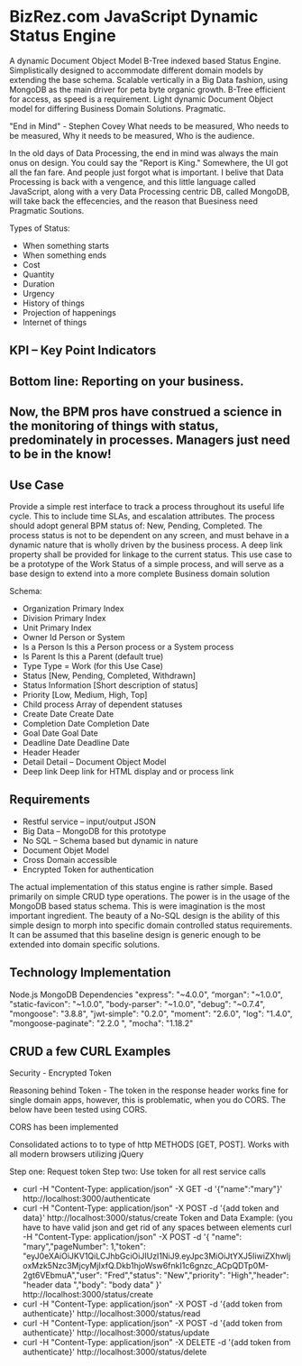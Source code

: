 # BizRez.com  JavaScript Dynamic Status Engine

A dynamic Document Object Model B-Tree indexed based Status Engine.
Simplistically designed to accommodate different domain models by extending the base schema.
Scalable vertically in a Big Data fashion, using MongoDB as the main driver for peta byte
organic growth. B-Tree efficient for access, as speed is a requirement. Light dynamic Document
Object model for differing Business Domain Solutions. Pragmatic.

"End in Mind" - Stephen Covey
What needs to be measured,
Who needs to be measured,
Why it needs to be measured,
Who is the audience.

In the old days of Data Processing, the end in mind was always the main onus on design.
You could say the "Report is King." Somewhere, the UI got all the fan fare. And
people just forgot what is important. I belive that Data Processing is back
with a vengence, and this little language called JavaScript, along with a very Data
Processing centric DB, called MongoDB, will take back the effecencies, and the
reason that Buesiness need Pragmatic Soutions.


Types of Status:

- When something starts
- When something ends
- Cost
- Quantity
- Duration
- Urgency
- History of things
- Projection of happenings
- Internet of things

## KPI – Key Point Indicators

## Bottom line: Reporting on your business.

## Now, the BPM pros have construed a science in the monitoring of things with status, predominately in processes.  Managers just need to be in the know!

## Use Case

Provide a simple rest interface to track a process throughout its useful life cycle. This to include time SLAs, and escalation attributes. The process should adopt general BPM status of: New, Pending, Completed. The process status is not to be dependent on any screen, and must behave in a dynamic nature that is wholly driven by the business process. A deep link property shall be provided for linkage to the current status. This use case to be a prototype of the Work Status of a simple process, and will serve as a base design to extend into a more complete Business domain solution


Schema:

- Organization 			Primary Index
- Division			    Primary Index
- Unit			        Primary Index
- Owner Id			    Person or System
- Is a Person			Is this a Person process or a System process
- Is Parent			    Is this a Parent (default true)
- Type				    Type = Work (for this Use Case)
- Status				[New, Pending, Completed, Withdrawn]
- Status Information	[Short description of status]
- Priority			    [Low, Medium, High, Top]
- Child process			Array of dependent statuses
- Create Date			Create Date
- Completion Date		Completion Date
- Goal Date			    Goal Date
- Deadline Date			Deadline Date
- Header			    Header
- Detail				Detail – Document Object Model
- Deep link			    Deep link for HTML display and or process link

## Requirements

- Restful service – input/output JSON
- Big Data – MongoDB for this prototype
- No SQL – Schema based but dynamic in nature
- Document Objet Model
- Cross Domain accessible
- Encrypted Token for authentication

The actual implementation of this status engine is rather simple. Based primarily on simple CRUD type operations.  The power is in the usage of the MongoDB based status schema. This is were imagination is the most important ingredient.  The beauty of a No-SQL design is the ability of this simple design to morph into specific domain controlled status requirements. It can be assumed that this baseline design is generic enough to be extended into domain specific solutions.

## Technology Implementation

Node.js
MongoDB
		Dependencies
     "express": "~4.0.0",
      “morgan": "~1.0.0",
      "static-favicon": "~1.0.0",
      "body-parser": "~1.0.0",
      "debug": "~0.7.4",
      "mongoose": "3.8.8",
       "jwt-simple": "0.2.0",
       "moment": "2.6.0",
       "log": "1.4.0",
       "mongoose-paginate": "2.2.0 ",
       "mocha": "1.18.2"


## CRUD a few CURL Examples

Security - Encrypted Token

Reasoning behind Token - The token in the response header works fine for single domain apps,
however, this is problematic, when you do CORS. The below have been tested using CORS.

CORS has been implemented

Consolidated actions to to type of http METHODS [GET, POST]. Works with all modern browsers utilizing jQuery

Step one: Request token
Step two: Use token for all rest service calls

- curl -H "Content-Type: application/json" -X GET -d '{"name":"mary"}' http://localhost:3000/authenticate
- curl -H "Content-Type: application/json" -X POST -d '{add token and data}' http://localhost:3000/status/create
  Token and Data Example: (you have to have valid json and get rid of any spaces between elements
  curl -H "Content-Type: application/json" -X POST -d '{ "name": "mary","pageNumber": 1,"token": "eyJ0eXAiOiJKV1QiLCJhbGciOiJIUzI1NiJ9.eyJpc3MiOiJtYXJ5IiwiZXhwIjoxMzk5Nzc3MjcyMjIxfQ.Dkb1hjoWsw6fnkI1c6gnzc_ACpQDTp0M-2gt6VEbmuA","user": "Fred","status": "New","priority": "High","header": "header data ","body": "body data" }' http://localhost:3000/status/create
- curl -H "Content-Type: application/json" -X POST -d '{add token from authenticate}' http://localhost:3000/status/read
- curl -H "Content-Type: application/json" -X POST -d '{add token from authenticate}' http://localhost:3000/status/update
- curl -H "Content-Type: application/json" -X DELETE -d '{add token from authenticate}' http://localhost:3000/status/delete








